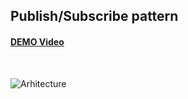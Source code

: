 ## Publish/Subscribe pattern

#### [DEMO Video](https://youtu.be/F3Qn2M8cilU)

<br> 

![Arhitecture](https://ipfs.io/ipfs/QmVajYmujNju8KMfvscjRvBaMi5a7vCZvb3RD2HCNwzTGa)
